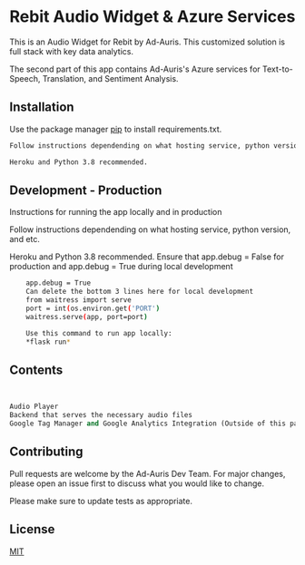 # Rebit Audio Widget & Azure Services

This is an Audio Widget for Rebit by Ad-Auris. This customized solution is full stack with key data analytics.

The second part of this app contains Ad-Auris's Azure services for Text-to-Speech, Translation, and Sentiment Analysis.

## Installation

Use the package manager [pip](https://pip.pypa.io/en/stable/) to install requirements.txt.

```bash
Follow instructions dependending on what hosting service, python version, and etc.

Heroku and Python 3.8 recommended.

```
## Development - Production

Instructions for running the app locally and in production


Follow instructions dependending on what hosting service, python version, and etc.

Heroku and Python 3.8 recommended.
Ensure that app.debug = False for production and app.debug = True during local development

```bash    
    app.debug = True
    Can delete the bottom 3 lines here for local development
    from waitress import serve
    port = int(os.environ.get('PORT')
    waitress.serve(app, port=port)

    Use this command to run app locally:
    *flask run*
```


## Contents

```python


Audio Player
Backend that serves the necessary audio files
Google Tag Manager and Google Analytics Integration (Outside of this package)
```

## Contributing
Pull requests are welcome by the Ad-Auris Dev Team. For major changes, please open an issue first to discuss what you would like to change.

Please make sure to update tests as appropriate.

## License
[MIT](https://choosealicense.com/licenses/mit/)